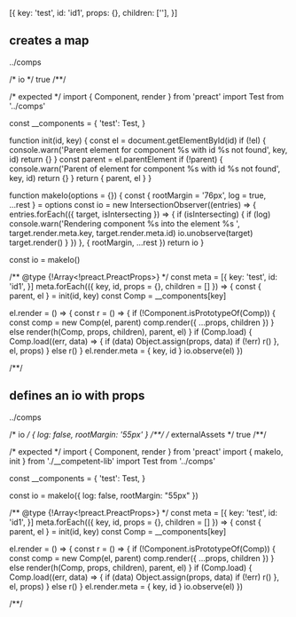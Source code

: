 [{
  key: 'test',
  id: 'id1',
  props: {},
  children: [''],
}]

## creates a map
../comps

/* io */
true
/**/

/* expected */
import { Component, render } from 'preact'
import Test from '../comps'

const __components = {
  'test': Test,
}

function init(id, key) {
  const el = document.getElementById(id)
  if (!el) {
    console.warn('Parent element for component %s with id %s not found', key, id)
    return {}
  }
  const parent = el.parentElement
  if (!parent) {
    console.warn('Parent of element for component %s with id %s not found', key, id)
    return {}
  }
  return { parent, el  }
}

function makeIo(options = {}) {
  const { rootMargin = '76px', log = true, ...rest } = options
  const io = new IntersectionObserver((entries) => {
    entries.forEach(({ target, isIntersecting }) => {
      if (isIntersecting) {
        if (log) console.warn('Rendering component %s into the element %s ',
          target.render.meta.key, target.render.meta.id)
        io.unobserve(target)
        target.render()
      }
    })
  }, { rootMargin, ...rest })
  return io
}

const io = makeIo()

/** @type {!Array<!preact.PreactProps>} */
const meta = [{
  key: 'test',
  id: 'id1',
}]
meta.forEach(({ key, id, props = {}, children = [] }) => {
  const { parent, el } = init(id, key)
  const Comp = __components[key]

  el.render = () => {
    const r = () => {
      if (!Component.isPrototypeOf(Comp)) {
        const comp = new Comp(el, parent)
        comp.render({ ...props, children })
      } else render(h(Comp, props, children), parent, el)
    }
    if (Comp.load) {
      Comp.load((err, data) => {
        if (data) Object.assign(props, data)
        if (!err) r()
      }, el, props)
    } else r()
  }
  el.render.meta = { key, id }
  io.observe(el)
})

/**/

## defines an io with props
../comps

/* io */
{ log: false, rootMargin: '55px' }
/**/
/* externalAssets */
true
/**/

/* expected */
import { Component, render } from 'preact'
import { makeIo, init } from './__competent-lib'
import Test from '../comps'

const __components = {
  'test': Test,
}

const io = makeIo({ log: false, rootMargin: "55px" })

/** @type {!Array<!preact.PreactProps>} */
const meta = [{
  key: 'test',
  id: 'id1',
}]
meta.forEach(({ key, id, props = {}, children = [] }) => {
  const { parent, el } = init(id, key)
  const Comp = __components[key]

  el.render = () => {
    const r = () => {
      if (!Component.isPrototypeOf(Comp)) {
        const comp = new Comp(el, parent)
        comp.render({ ...props, children })
      } else render(h(Comp, props, children), parent, el)
    }
    if (Comp.load) {
      Comp.load((err, data) => {
        if (data) Object.assign(props, data)
        if (!err) r()
      }, el, props)
    } else r()
  }
  el.render.meta = { key, id }
  io.observe(el)
})

/**/
